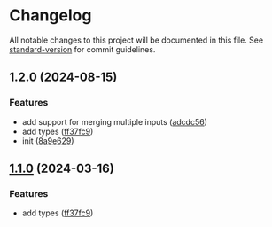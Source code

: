 # Changelog

All notable changes to this project will be documented in this file. See [standard-version](https://github.com/conventional-changelog/standard-version) for commit guidelines.

## 1.2.0 (2024-08-15)


### Features

* add support for merging multiple inputs ([adcdc56](https://github.com/ambar/concat-merge/commit/adcdc56fbf7075cbdc97611b76a4589a92807fb2))
* add types ([ff37fc9](https://github.com/ambar/concat-merge/commit/ff37fc994131fc1b29526f5a6b39f7370c459ff5))
* init ([8a9e629](https://github.com/ambar/concat-merge/commit/8a9e6293b210ea66bae3eb7b1b23712674d2949a))

## [1.1.0](https://github.com/ambar/concat-merge/compare/v1.0.3...v1.1.0) (2024-03-16)


### Features

* add types ([ff37fc9](https://github.com/ambar/concat-merge/commit/ff37fc994131fc1b29526f5a6b39f7370c459ff5))
